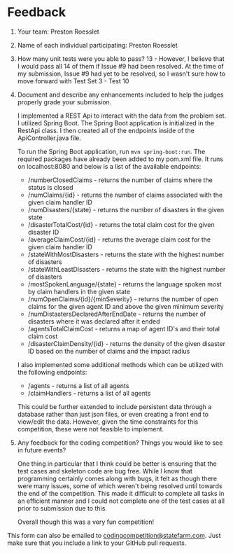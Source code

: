 # Feedback

1. Your team: Preston Roesslet
2. Name of each individual participating: Preston Roesslet
3. How many unit tests were you able to pass? 13 - However, I believe that I would pass all 14 of them if Issue #9 had been resolved. At the time of my submission, Issue #9 had yet to be resolved, so I wasn't sure how to move forward with Test Set 3 - Test 10
4. Document and describe any enhancements included to help the judges properly grade your submission.

   I implemented a REST Api to interact with the data from the problem set. I utilized Spring Boot. The Spring Boot application is initialized in the RestApi class. I then created all of the endpoints inside of the ApiController.java file.

   To run the Spring Boot application, run `mvn spring-boot:run`. The required packages have already been added to my pom.xml file. It runs on localhost:8080 and below is a list of the available endpoints:

   - /numberClosedClaims - returns the number of claims where the status is closed
   - /numClaims/{id} - returns the number of claims associated with the given claim handler ID
   - /numDisasters/{state} - returns the number of disasters in the given state
   - /disasterTotalCost/{id} - returns the total claim cost for the given disaster ID
   - /averageClaimCost/{id} - returns the average claim cost for the given claim handler ID
   - /stateWithMostDisasters - returns the state with the highest number of disasters
   - /stateWithLeastDisasters - returns the state with the highest number of disasters
   - /mostSpokenLanguage/{state} - returns the language spoken most by claim handlers in the given state
   - /numOpenClaims/{id}/{minSeverity} - returns the number of open claims for the given agent ID and above the given minimum severity
   - /numDistastersDeclaredAfterEndDate - returns the number of disasters where it was declared after it ended
   - /agentsTotalClaimCost - returns a map of agent ID's and their total claim cost
   - /disasterClaimDensity/{id} - returns the density of the given disaster ID based on the number of claims and the impact radius

   I also implemented some additional methods which can be utilized with the following endpoints:

   - /agents - returns a list of all agents
   - /claimHandlers - returns a list of all agents

   This could be further extended to include persistent data through a database rather than just json files, or even creating a front end to view/edit the data. However, given the time constraints for this competition, these were not feasible to implement.

5. Any feedback for the coding competition? Things you would like to see in future events?

   One thing in particular that I think could be better is ensuring that the test cases and skeleton code are bug free. While I know that programming certainly comes along with bugs, it felt as though there were many issues, some of which weren't being resolved until towards the end of the competition. This made it difficult to complete all tasks in an efficient manner and I could not complete one of the test cases at all prior to submission due to this.

   Overall though this was a very fun competition!

This form can also be emailed to [codingcompetition@statefarm.com](mailto:codingcompetition@statefarm.com). Just make sure that you include a link to your GitHub pull requests.
